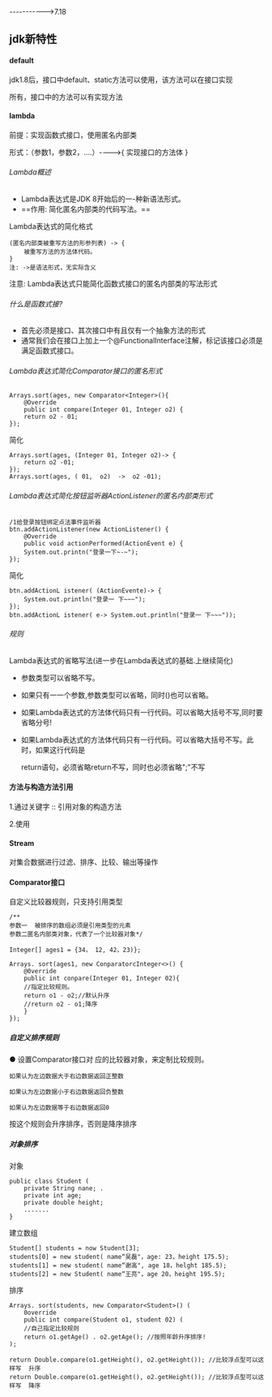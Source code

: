 ----------->7.18

## jdk新特性

#### default

jdk1.8后，接口中default、static方法可以使用，该方法可以在接口实现

所有，接口中的方法可以有实现方法

#### lambda

前提：实现函数式接口，使用匿名内部类

形式：（参数1，参数2，....）---->{   实现接口的方法体   }

###### Lambda概述

- Lambda表达式是JDK 8开始后的一-种新语法形式。
- ==作用: 简化匿名内部类的代码写法。==

Lambda表达式的简化格式

~~~
(匿名内部类被重写方法的形参列表) -> {
	被重写方法的方法体代码。
}
注: ->是语法形式，无实际含义
~~~

注意: Lambda表达式只能简化函数式接口的匿名内部类的写法形式

###### 什么是函数式接?

- 首先必须是接口、其次接口中有且仅有一个抽象方法的形式
- 通常我们会在接口上加上一个@FunctionalInterface注解，标记该接口必须是满足函数式接口。

###### Lambda表达式简化Comparator接口的匿名形式

~~~
Arrays.sort(ages, new Comparator<Integer>(){
	@Override
	public int compare(Integer 01, Integer o2) {
	return o2 - 01;
});
~~~

简化

~~~
Arrays.sort(ages, (Integer 01, Integer o2)-> {
	return o2 -01;
});
Arrays.sort(ages, ( 01,  o2)  ->  o2 -01);
~~~

###### Lambda表达式简化按钮监听器ActionListener的匿名内部类形式

~~~
/1给登录按钮绑定点法事件监听器
btn.addActionListener(new ActionListener() {
	@Override
	public void actionPerformed(ActionEvent e) {
	System.out.printn("登录一下~-~");
});
~~~

简化

~~~~
btn.addActionL istener( (ActionEvente)-> {
	System.out.println("登录一 下~~~");
});
btn.addActionL istener( e-> System.out.println("登录一 下~~~"));
~~~~

###### 规则

Lambda表达式的省略写法(进一步在Lambda表达式的基础.上继续简化)

- 参数类型可以省略不写。

- 如果只有一一个参数,参数类型可以省略，同时()也可以省略。

- 如果Lambda表达式的方法体代码只有一行代码。可以省略大括号不写,同时要省略分号!

- 如果Lambda表达式的方法体代码只有一行代码。可以省略大括号不写。此时，如果这行代码是

  return语句，必须省略return不写，同时也必须省略";"不写

#### 方法与构造方法引用

1.通过关键字  ::    引用对象的构造方法

2.使用

#### Stream

对集合数据进行过滤、排序、比较、输出等操作

#### Comparator接口

自定义比较器规则，只支持引用类型

~~~
/**
参数一  被排序的数组必须是引用类型的元素
参数二匿名内部类对象，代表了一个比较器对象*/

Integer[] ages1 = {34， 12, 42，23)};

Arrays. sort(ages1, new ConparatorcInteger<>() {
	@0verride
	public int conpare(Integer 01, Integer 02){
	//指定比较规则。
	return o1 - o2;//默认升序
	//return o2 - o1;降序
	}
});

~~~

##### 自定义排序规则

●   设置Comparator接口对 应的比较器对象，来定制比较规则。

~~~
如果认为左边数据大于右边数据返回正整数

如果认为左边数据小于右边数据返回负整数

如果认为左边数据等于右边数据返回0
~~~

按这个规则会升序排序，否则是降序排序

##### 对象排序

对象

~~~
public class Student (
	private String nane; .
	private int age; 
	private double height;
	.......
}
~~~

建立数组

~~~
Student[] students = now Student[3];
students[0] = new student( name“吴磊"，age: 23，height 175.5);
students[1] = new student( name“谢高", age 18，helght 185.5);
students[2] = new Student( name“王亮"，age 20，height 195.5);
~~~

排序

~~~
Arrays. sort(students, new Comparator<Student>() (
	0override
	public int compare(Student o1, student 02) (
	//自己指定比较规则
	return o1.getAge() . o2.getAge(); //按照年龄升序排序!
);
~~~

~~~
return Double.compare(o1.getHeight(), o2.getHeight()); //比较浮点型可以这样写  升序
return Double.compare(o1.getHeight(), o2.getHeight()); //比较浮点型可以这样写  降序
~~~

